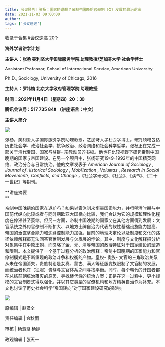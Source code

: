 ```yaml
---
title: 会议预告丨张杨：国家的退却？帝制中国晚期官僚制（欠）发展的政治逻辑
date: 2021-11-03 09:00:00
author: 
tags: ['会议速递']
---
```



收录于合集 #会议速递 20个

**海外学者讲学计划**

 **主讲人：张杨 美利坚大学国际服务学院 助理教授/芝加哥大学 社会学博士**

Assistant Professor, School of International Service, American University

Ph.D., Sociology, University of Chicago, 2016

**主持人：罗祎楠 北京大学政府管理学院 助理教授**

 **时间：2021年11月4日（星期四）20：30**

 **腾讯会议号：517 735 848 （讲座语言：中文）**  

 **主讲人简介**

![](/images/45/2.png)  

张杨，美利坚大学国际服务学院助理教授，芝加哥大学社会学博士。研究领域包括历史社会学、政治社会学、抗争政治、政治网络和社会科学哲学。张杨正在完成一部关于清代帝国、国家与族群-
宗教动员的书稿。他也在比较视野下研究帝制中国晚期的国家与帝国建设。在另一个项目中，张杨研究1949-1992年的中国精英网络、政治分合与日常统治。他的文章发表于
_American Journal of Sociology_ , _Journal of Historical Sociology_ ,
_Mobilization_ , _Voluntas_ , _Research in Social Movements, Conflicts, and
Change_ ，《社会学研究》、《社会》、《读书》、《二十一世纪》等期刊。

  

 **讲座摘要  
**

  

帝制中国晚期的国家在退却吗？如果以官僚制来衡量国家能力，并将明清时期与中国前代纵向比较或者与同时期欧亚大国横向比较，我们会认为它的规模和理性化程度在停滞甚至萎缩。但另一方面，帝制中国晚期的国家又在其他方面得到发展：文官系统之外的官僚制不断扩大、以地方士绅自治为代表的软性基础设施能力提高、帝国的垂直整合能力和边疆控制能力加强。目前的地理决定论以及制度和文化的路径依赖解释都无法回答官僚制发展与欠发展的悖论。其中，制度与文化解释把分析对象集中在中原王朝，而忽略了金、元、清等帝国的政治特征对于国家建设的塑造和限制。本文提供了一个基于过程分析的政治解释：帝制中国晚期的国家能力和官僚制模式是不断重现的政治斗争和权衡的产物。皇权-
贵族-
文官的三角政治关系从未在帝国消失，贵族特别是女真、蒙古、满人等征服贵族限制了文官制的发展，而统治者也在（征服）贵族与文官体系之间寻找平衡。同时，每个朝代的开国者都在总结前朝统治覆灭的原因，寻找替代性的统治方案；正是在这一过程中，更小规模的文官制模式得以强化，并以其它类型的官僚机构和地方精英自治作为补充。本文也讨论了历史社会科学“帝国转向”对于国家建设研究的影响。

![](/images/45/3.png)

原编辑 | 赵双全

责任编辑 | 佘秋雨

审核 | 杨薏璇 杨婷

政观编辑 | 张天一

  

